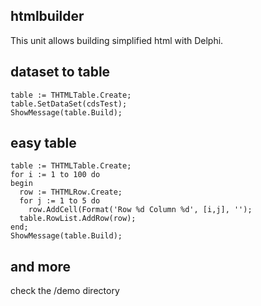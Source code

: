 ## htmlbuilder
This unit allows building simplified html with  Delphi.

## dataset to table

```delphi
table := THTMLTable.Create;
table.SetDataSet(cdsTest);
ShowMessage(table.Build);
```

## easy table

```delphi
table := THTMLTable.Create;
for i := 1 to 100 do
begin
  row := THTMLRow.Create;
  for j := 1 to 5 do  
    row.AddCell(Format('Row %d Column %d', [i,j], '');    
  table.RowList.AddRow(row);  
end;
ShowMessage(table.Build);
```
    
## and more

check the /demo directory